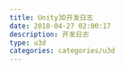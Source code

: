 ```yaml
---
title: Unity3D开发日志
date: 2018-04-27 02:00:17
description: 开发日志
type: u3d
categories: categories/u3d
---
```

